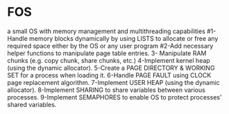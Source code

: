 # FOS
a small OS with memory management and multithreading capabilities
#1-Handle memory blocks dynamically by using LISTS to allocate or free any required space either by the OS or any user program 
#2-Add necessary helper functions to manipulate page table entries.
3- Manipulate RAM chunks  (e.g. copy chunk, share chunks, etc.)
4-Implement kernel heap (using the dynamic allocator). 
5-Create a PAGE DIRECTORY & WORKING SET for a process when loading it.
6-Handle PAGE FAULT using CLOCK page replacement algorithm.
7-Implement USER HEAP (using the dynamic allocator). 
8-Implement SHARING to share variables between various processes.
9-Implement SEMAPHORES to enable OS to protect processes’ shared variables.





